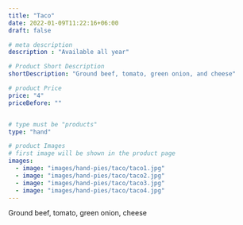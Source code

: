 ```yaml
---
title: "Taco"
date: 2022-01-09T11:22:16+06:00
draft: false

# meta description
description : "Available all year"

# Product Short Description
shortDescription: "Ground beef, tomato, green onion, and cheese"

# product Price
price: "4"
priceBefore: ""


# type must be "products"
type: "hand"

# product Images
# first image will be shown in the product page
images:
  - image: "images/hand-pies/taco/taco1.jpg"
  - image: "images/hand-pies/taco/taco2.jpg"
  - image: "images/hand-pies/taco/taco3.jpg"
  - image: "images/hand-pies/taco/taco4.jpg"
---
```


Ground beef, tomato, green onion, cheese